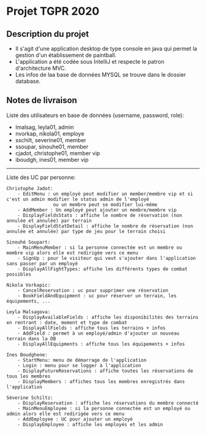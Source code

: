 # Projet TGPR 2020

## Description du projet

- Il s'agit d'une application desktop de type console en java qui permet la gestion d'un établissement de paintball.
- L'application a été codée sous IntelliJ et respecte le patron d'architecture MVC.
- Les infos de laa base de données MYSQL se trouve dans le dossier database.

## Notes de livraison

Liste des utilisateurs en base de données (username, password, role):
- lmalsag, leyla01, admin
- nvorkap, nikola01, employe
- sschilt, severine01, member
- ssoupar, sinouhe01, member
- cjadot, christophe01, member vip
- iboudgh, ines01, member vip

-------------------------------------------------------------------------------------

Liste des UC par personne:
		
	Christophe Jadot:
		- EditMenu : un employé peut modifier un member/membre vip et si c'est un admin modifier le status admin de l'employé
		             ou un membre peut se modifier lui-même
		- AddMember : Un employé peut ajouter un membre/membre vip
		- DisplayFieldsStats : affiche le nombre de réservation (non annulée et annulée) par terrain
		- DisplayFieldStatDetail : affiche le nombre de réservation (non annulée et annulée) par type de jeu pour le terrain choisi
	
	Sinouhé Soupart:
		- MainMenuMember : si la personne connectée est un membre ou membre vip alors elle est redirigée vers ce menu
		- SignUp : pour le visiteur qui veut s'ajouter dans l'application sans passer par un employé
		- DisplayAllFightTypes: affiche les différents types de combat possibles 
		
	Nikola Vorkapic:
		- CancelReservation : uc pour supprimer une réservation
		- BookFieldAndEquipment : uc pour réserver un terrain, les équipements, ...
	
	Leyla Malsagova:
		- DisplayAvailableFields : affiche les disponibilités des terrains en rentrant : date, moment et type de combat
		- DisplayAllFields : affiche tous les terrains + infos 
		- AddField : permet à un employé/admin d'ajouter un nouveau terrain dans la DB 
		- DisplayAllEquipments : affiche tous les équipements + infos 
		
	Ines Boudghene:
		- StartMenu: menu de démarrage de l'application
		- Login : menu pour se logger à l'application
		- DisplayFutureReservations : affiche toutes les réservations de tous les membres
		- DisplayMembers : affiches tous les membres enregistrés dans l'application
	
	Séverine Schiltz:
		- DisplayReservation : affiche les réservations du membre connecté
		- MainMenuEmployee : si la personne connectée est un employé ou admin alors elle est redirigée vers ce menu
		- AddEmployee : UC pour ajouter un employé
		- DisplayEmployee : affiche les employés et les admin
